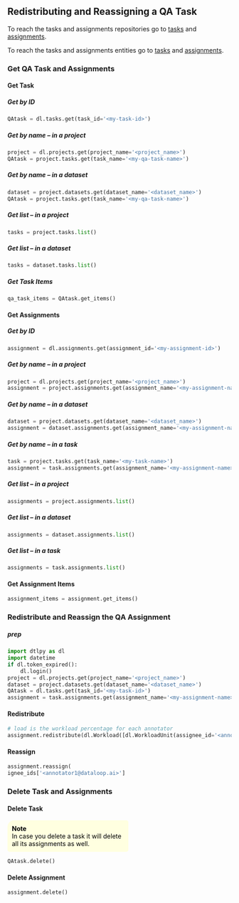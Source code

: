 ## Redistributing and Reassigning a QA Task  
To reach the tasks and assignments repositories go to <a href="https://sdk-docs.dataloop.ai/en/latest/repositories.html#module-dtlpy.repositories.tasks" target="_blank">tasks</a> and <a href="https://sdk-docs.dataloop.ai/en/latest/repositories.html#module-dtlpy.repositories.assignments" target="_blank">assignments</a>.  
  
  
To reach the tasks and assignments entities go to <a href="https://sdk-docs.dataloop.ai/en/latest/entities.html#module-dtlpy.entities.task" target="_blank">tasks</a> and <a href="https://sdk-docs.dataloop.ai/en/latest/entities.html#module-dtlpy.entities.assignment" target="_blank">assignments</a>.  
  
### Get QA Task and Assignments  
#### Get Task  
##### Get by ID  

```python
QAtask = dl.tasks.get(task_id='<my-task-id>')
```
##### Get by name – in a <b>project</b>  

```python
project = dl.projects.get(project_name='<project_name>')
QAtask = project.tasks.get(task_name='<my-qa-task-name>')
```
##### Get by name – in a <b>dataset</b>  

```python
dataset = project.datasets.get(dataset_name='<dataset_name>')
QAtask = project.tasks.get(task_name='<my-qa-task-name>')
```
##### Get list – in a <b>project</b>  

```python
tasks = project.tasks.list()
```
##### Get list – in a <b>dataset</b>  

```python
tasks = dataset.tasks.list()
```
##### Get Task Items  

```python
qa_task_items = QAtask.get_items()
```
#### Get Assignments  
##### Get by ID  

```python
assignment = dl.assignments.get(assignment_id='<my-assignment-id>')
```
##### Get by name – in a <b>project</b>  

```python
project = dl.projects.get(project_name='<project_name>')
assignment = project.assignments.get(assignment_name='<my-assignment-name>')
```
##### Get by name – in a <b>dataset</b>  

```python
dataset = project.datasets.get(dataset_name='<dataset_name>')
assignment = dataset.assignments.get(assignment_name='<my-assignment-name>')
```
##### Get by name – in a <b>task</b>  

```python
task = project.tasks.get(task_name='<my-task-name>')
assignment = task.assignments.get(assignment_name='<my-assignment-name>')
```
##### Get list – in a <b>project</b>  

```python
assignments = project.assignments.list()
```
##### Get list – in a <b>dataset</b>  

```python
assignments = dataset.assignments.list()
```
##### Get list – in a <b>task</b>  

```python
assignments = task.assignments.list()
```
#### Get Assignment Items  

```python
assignment_items = assignment.get_items()
```
### Redistribute and Reassign the QA Assignment  
##### prep  

```python
import dtlpy as dl
import datetime
if dl.token_expired():
    dl.login()
project = dl.projects.get(project_name='<project_name>')
dataset = project.datasets.get(dataset_name='<dataset_name>')
QAtask = dl.tasks.get(task_id='<my-task-id>')
assignment = task.assignments.get(assignment_name='<my-assignment-name>')
```
#### Redistribute  

```python
# load is the workload percentage for each annotator
assignment.redistribute(dl.Workload([dl.WorkloadUnit(assignee_id='<annotator1@dataloop.ai>', load=50), dl.WorkloadUnit(assignee_id='<annotator2@dataloop.ai>', load=50)]))
```
#### Reassign  

```python
assignment.reassign(
ignee_ids['<annotator1@dataloop.ai>']
```
### Delete Task and Assignments  
#### Delete Task  
<div style="background-color: lightyellow; color: black; width: 50%; padding: 10px; border-radius: 15px 5px 5px 5px;"><b>Note</b><br>  
In case you delete a task it will delete all its assignments as well.</div>  

```python
QAtask.delete()
```
#### Delete Assignment  

```python
assignment.delete()
```
